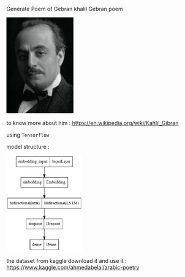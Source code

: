Generate Poem of Gebran khalil Gebran poem

 <img height="250px" src="jebran.jpg" />

to know more about him : https://en.wikipedia.org/wiki/Kahlil_Gibran

using `Tensorflow`

model structure : 

<img height="250px" src="model.png" />

the dataset from kaggle download it and use it : https://www.kaggle.com/ahmedabelal/arabic-poetry
